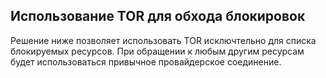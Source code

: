 ## Использование TOR для обхода блокировок
Решение ниже позволяет использовать TOR исключтельно для списка блокируемых ресурсов. При обращении к любым другим ресурсам будет использоваться привычное провайдерское соединение.
